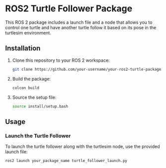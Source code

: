 # ROS2 Turtle Follower Package

This ROS 2 package includes a launch file and a node that allows you to control one turtle and have another turtle follow it based on its pose in the turtlesim environment.

## Installation

1. Clone this repository to your ROS 2 workspace:

    ```bash
    git clone https://github.com/your-username/your-ros2-turtle-package.git
    ```

2. Build the package:

    ```bash
    colcon build
    ```

3. Source the setup file:

    ```bash
    source install/setup.bash
    ```

## Usage

### Launch the Turtle Follower

To launch the turtle follower along with the turtlesim node, use the provided launch file:

```bash
ros2 launch your_package_name turtle_follower_launch.py
